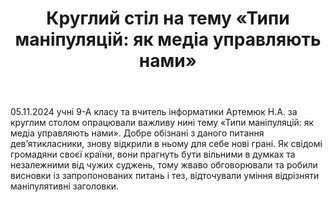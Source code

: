 ﻿---
title: "Круглий стіл на тему «Типи маніпуляцій: як медіа управляють нами»"
---

05.11.2024 учні 9-А класу та вчитель інформатики Артемюк Н.А. за круглим столом опрацювали важливу нині тему «Типи маніпуляцій: як медіа управляють нами». Добре обізнані з даного питання дев’ятикласники, знову відкрили в ньому для себе нові грані. Як свідомі громадяни своєї країни, вони прагнуть бути вільними в думках та незалежними від чужих суджень, тому жваво обговорювали та робили висновки із запропонованих питань і тез, відточували уміння відрізняти маніпулятивні заголовки.

<slideshow />
